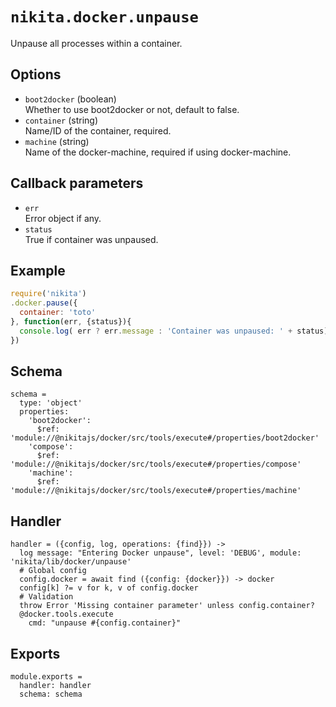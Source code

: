
# `nikita.docker.unpause`

Unpause all processes within a container.

## Options

* `boot2docker` (boolean)   
  Whether to use boot2docker or not, default to false.
* `container` (string)   
  Name/ID of the container, required.
* `machine` (string)   
  Name of the docker-machine, required if using docker-machine.

## Callback parameters

* `err`   
  Error object if any.
* `status`   
  True if container was unpaused.

## Example

```javascript
require('nikita')
.docker.pause({
  container: 'toto'
}, function(err, {status}){
  console.log( err ? err.message : 'Container was unpaused: ' + status);
})
```

## Schema

    schema =
      type: 'object'
      properties:
        'boot2docker':
          $ref: 'module://@nikitajs/docker/src/tools/execute#/properties/boot2docker'
        'compose':
          $ref: 'module://@nikitajs/docker/src/tools/execute#/properties/compose'
        'machine':
          $ref: 'module://@nikitajs/docker/src/tools/execute#/properties/machine'

## Handler

    handler = ({config, log, operations: {find}}) ->
      log message: "Entering Docker unpause", level: 'DEBUG', module: 'nikita/lib/docker/unpause'
      # Global config
      config.docker = await find ({config: {docker}}) -> docker
      config[k] ?= v for k, v of config.docker
      # Validation
      throw Error 'Missing container parameter' unless config.container?
      @docker.tools.execute
        cmd: "unpause #{config.container}"

## Exports

    module.exports =
      handler: handler
      schema: schema
